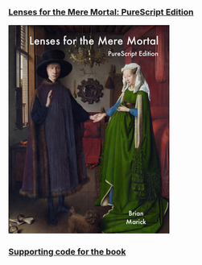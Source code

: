 ### [Lenses for the Mere Mortal: PureScript Edition](https://leanpub.com/lenses)
![Book Cover](s_hero.jpg)
### [Supporting code for the book](https://github.com/marick/purescript-lenses/tree/v6)
